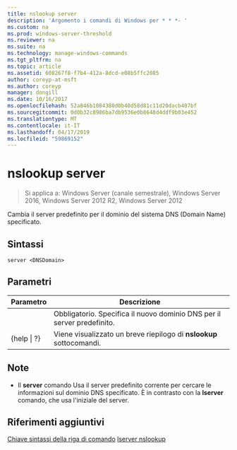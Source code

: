 ```yaml
---
title: nslookup server
description: 'Argomento i comandi di Windows per * * *- '
ms.custom: na
ms.prod: windows-server-threshold
ms.reviewer: na
ms.suite: na
ms.technology: manage-windows-commands
ms.tgt_pltfrm: na
ms.topic: article
ms.assetid: 608267f8-f7b4-412a-8dcd-e08b5ffc2085
author: coreyp-at-msft
ms.author: coreyp
manager: dongill
ms.date: 10/16/2017
ms.openlocfilehash: 52a846b1084380d0b40d58d81c11d20dacb407bf
ms.sourcegitcommit: 0d0b32c8986ba7db9536e0b8648d4ddf9b03e452
ms.translationtype: MT
ms.contentlocale: it-IT
ms.lasthandoff: 04/17/2019
ms.locfileid: "59869152"
---
```

# <a name="nslookup-server"></a>nslookup server

>Si applica a: Windows Server (canale semestrale), Windows Server 2016, Windows Server 2012 R2, Windows Server 2012

Cambia il server predefinito per il dominio del sistema DNS (Domain Name) specificato.
## <a name="syntax"></a>Sintassi
```
server <DNSDomain>
```
## <a name="parameters"></a>Parametri
|Parametro|Descrizione|
|-------|--------|
|<DNSDomain>|Obbligatorio. Specifica il nuovo dominio DNS per il server predefinito.|
|{help &#124; ?}|Viene visualizzato un breve riepilogo di **nslookup** sottocomandi.|
## <a name="remarks"></a>Note
-   Il **server** comando Usa il server predefinito corrente per cercare le informazioni sul dominio DNS specificato. È in contrasto con la **lserver** comando, che usa l'iniziale del server.
## <a name="additional-references"></a>Riferimenti aggiuntivi
[Chiave sintassi della riga di comando](command-line-syntax-key.md)
[lserver nslookup](nslookup-lserver.md)
